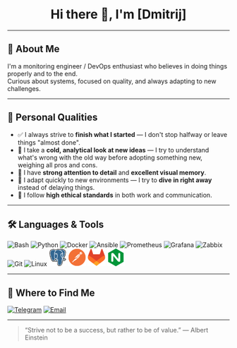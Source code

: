 <h1 align="center">Hi there 👋, I'm [Dmitrij]</h1>

---

## 🚀 About Me

I'm a monitoring engineer / DevOps enthusiast who believes in doing things properly and to the end.  
Curious about systems, focused on quality, and always adapting to new challenges.

---

## 🧠 Personal Qualities

- ✅ I always strive to **finish what I started** — I don't stop halfway or leave things "almost done".
- 🧊 I take a **cold, analytical look at new ideas** — I try to understand what's wrong with the old way before adopting something new, weighing all pros and cons.
- 👀 I have **strong attention to detail** and **excellent visual memory**.
- 🚀 I adapt quickly to new environments — I try to **dive in right away** instead of delaying things.
- 🧭 I follow **high ethical standards** in both work and communication.

---

## 🛠️ Languages & Tools

<p>
  <img src="https://cdn.jsdelivr.net/gh/devicons/devicon/icons/bash/bash-original.svg" alt="Bash" width="40" height="40"/>
  <img src="https://cdn.jsdelivr.net/gh/devicons/devicon/icons/python/python-original.svg" alt="Python" width="40" height="40"/>
  <img src="https://cdn.jsdelivr.net/gh/devicons/devicon/icons/docker/docker-original.svg" alt="Docker" width="40" height="40"/>
  <img src="https://cdn.jsdelivr.net/gh/devicons/devicon/icons/ansible/ansible-original.svg" alt="Ansible" width="40" height="40"/>
  <img src="https://raw.githubusercontent.com/simple-icons/simple-icons/develop/icons/prometheus.svg" alt="Prometheus" width="40" height="40"/>
  <img src="https://raw.githubusercontent.com/simple-icons/simple-icons/develop/icons/grafana.svg" alt="Grafana" width="40" height="40"/>
  <img src="https://encrypted-tbn0.gstatic.com/images?q=tbn:ANd9GcQlvMH7C0Ri8eGgyKmz-7QV-Jt2BPUPxeUwfA&s" alt="Zabbix" width="40" height="40"/>
  <img src="https://cdn.jsdelivr.net/gh/devicons/devicon/icons/git/git-original.svg" alt="Git" width="40" height="40"/>
  <img src="https://cdn.jsdelivr.net/gh/devicons/devicon/icons/linux/linux-original.svg" alt="Linux" width="40" height="40"/>
  <img src="https://raw.githubusercontent.com/devicons/devicon/refs/heads/master/icons/postgresql/postgresql-original.svg" alt="PosgreSQL" width="40" height="40"/>
  <img src="https://raw.githubusercontent.com/devicons/devicon/refs/heads/master/icons/postman/postman-original.svg" alt="Postman" width="40" height="40"/>
  <img src="https://raw.githubusercontent.com/devicons/devicon/refs/heads/master/icons/gitlab/gitlab-original.svg" alt="Gitlab" width="40" height="40"/>
  <img src="https://raw.githubusercontent.com/devicons/devicon/refs/heads/master/icons/nginx/nginx-original.svg" alt="Nginx" width="40" height="40"/>

---

## 🔗 Where to Find Me

[![Telegram](https://img.shields.io/badge/-Telegram-2CA5E0?&logo=telegram&logoColor=white)](https://t.me/yenze_DM)
[![Email](https://img.shields.io/badge/-Email-D14836?&logo=gmail&logoColor=white)](dmitrij.eremeev.99@gmail.com)

---

> “Strive not to be a success, but rather to be of value.” — Albert Einstein
